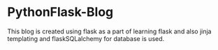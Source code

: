 # PythonFlask-Blog
This blog is created using flask as a part of learning flask and also jinja templating and flaskSQLalchemy for database is used.
